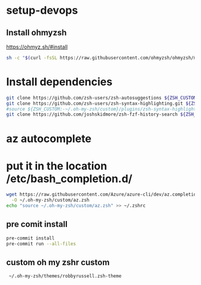 # setup-devops

## Install ohmyzsh
https://ohmyz.sh/#install
```bash
sh -c "$(curl -fsSL https://raw.githubusercontent.com/ohmyzsh/ohmyzsh/master/tools/install.sh)"
```

# Install dependencies
```bash
git clone https://github.com/zsh-users/zsh-autosuggestions ${ZSH_CUSTOM:-~/.oh-my-zsh/custom}/plugins/zsh-autosuggestions
git clone https://github.com/zsh-users/zsh-syntax-highlighting.git ${ZSH_CUSTOM:-~/.oh-my-zsh/custom}/plugins/zsh-syntax-highlighting
#source ${ZSH_CUSTOM:-~/.oh-my-zsh/custom}/plugins/zsh-syntax-highlighting/zsh-syntax-highlighting.zsh
git clone https://github.com/joshskidmore/zsh-fzf-history-search ${ZSH_CUSTOM:-~/.oh-my-zsh/custom}/plugins/zsh-fzf-history-search
```

# az autocomplete
# put it in the location /etc/bash_completion.d/

```bash
wget https://raw.githubusercontent.com/Azure/azure-cli/dev/az.completion \
  -O ~/.oh-my-zsh/custom/az.zsh
echo "source ~/.oh-my-zsh/custom/az.zsh" >> ~/.zshrc
```

## pre comit install
```bash
pre-commit install
pre-commit run --all-files
```

## custom oh my zshr custom
```bash
 ~/.oh-my-zsh/themes/robbyrussell.zsh-theme
```
